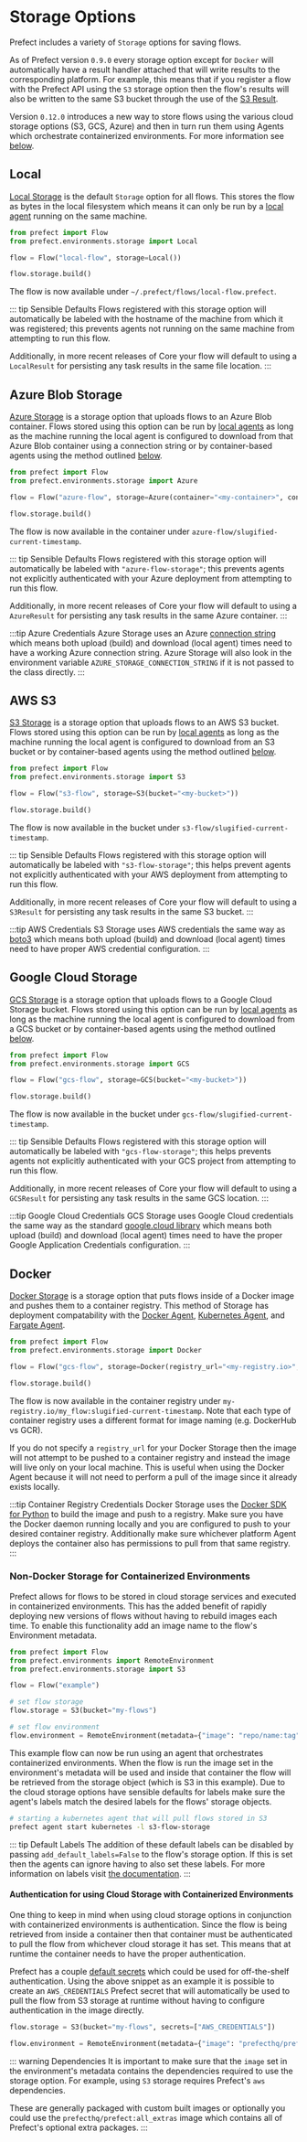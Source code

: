 # Storage Options

Prefect includes a variety of `Storage` options for saving flows.

As of Prefect version `0.9.0` every storage option except for `Docker` will automatically have a result handler attached that will write results to the corresponding platform. For example, this means that if you register a flow with the Prefect API using the `S3` storage option then the flow's results will also be written to the same S3 bucket through the use of the [S3 Result](/api/latest/engine/results.html#s3result).

Version `0.12.0` introduces a new way to store flows using the various cloud storage options (S3, GCS, Azure) and then in turn run them using Agents which orchestrate containerized environments. For more information see [below](/orchestration/execution/storage_options.html#non-docker-storage-for-containerized-environments).

## Local

[Local Storage](/api/latest/environments/storage.html#local) is the default `Storage` option for all flows. This stores the flow as bytes in the local filesystem which means it can only be run by a [local agent](/orchestration/agents/local.html) running on the same machine.

```python
from prefect import Flow
from prefect.environments.storage import Local

flow = Flow("local-flow", storage=Local())

flow.storage.build()
```

The flow is now available under `~/.prefect/flows/local-flow.prefect`.

::: tip Sensible Defaults
Flows registered with this storage option will automatically be labeled with the hostname of the machine from which it was registered; this prevents agents not running on the same machine from attempting to run this flow.

Additionally, in more recent releases of Core your flow will default to using a `LocalResult` for persisting any task results in the same file location.
:::

## Azure Blob Storage

[Azure Storage](/api/latest/environments/storage.html#azure) is a storage option that uploads flows to an Azure Blob container. Flows stored using this option can be run by [local agents](/orchestration/agents/local.html) as long as the machine running the local agent is configured to download from that Azure Blob container using a connection string or by container-based agents using the method outlined [below](/orchestration/execution/storage_options.html#non-docker-storage-for-containerized-environments).

```python
from prefect import Flow
from prefect.environments.storage import Azure

flow = Flow("azure-flow", storage=Azure(container="<my-container>", connection_string="<my-connection-string>"))

flow.storage.build()
```

The flow is now available in the container under `azure-flow/slugified-current-timestamp`.

::: tip Sensible Defaults
Flows registered with this storage option will automatically be labeled with `"azure-flow-storage"`; this prevents agents not explicitly authenticated with your Azure deployment from attempting to run this flow.

Additionally, in more recent releases of Core your flow will default to using a `AzureResult` for persisting any task results in the same Azure container.
:::

:::tip Azure Credentials
Azure Storage uses an Azure [connection string](https://docs.microsoft.com/en-us/azure/storage/common/storage-configure-connection-string) which means both upload (build) and download (local agent) times need to have a working Azure connection string. Azure Storage will also look in the environment variable `AZURE_STORAGE_CONNECTION_STRING` if it is not passed to the class directly.
:::

## AWS S3

[S3 Storage](/api/latest/environments/storage.html#s3) is a storage option that uploads flows to an AWS S3 bucket. Flows stored using this option can be run by [local agents](/orchestration/agents/local.html) as long as the machine running the local agent is configured to download from an S3 bucket or by container-based agents using the method outlined [below](/orchestration/execution/storage_options.html#non-docker-storage-for-containerized-environments).

```python
from prefect import Flow
from prefect.environments.storage import S3

flow = Flow("s3-flow", storage=S3(bucket="<my-bucket>"))

flow.storage.build()
```

The flow is now available in the bucket under `s3-flow/slugified-current-timestamp`.

::: tip Sensible Defaults
Flows registered with this storage option will automatically be labeled with `"s3-flow-storage"`; this helps prevent agents not explicitly authenticated with your AWS deployment from attempting to run this flow.

Additionally, in more recent releases of Core your flow will default to using a `S3Result` for persisting any task results in the same S3 bucket.
:::

:::tip AWS Credentials
S3 Storage uses AWS credentials the same way as [boto3](https://boto3.amazonaws.com/v1/documentation/api/latest/guide/configuration.html) which means both upload (build) and download (local agent) times need to have proper AWS credential configuration.
:::

## Google Cloud Storage

[GCS Storage](/api/latest/environments/storage.html#gcs) is a storage option that uploads flows to a Google Cloud Storage bucket. Flows stored using this option can be run by [local agents](/orchestration/agents/local.html) as long as the machine running the local agent is configured to download from a GCS bucket or by container-based agents using the method outlined [below](/orchestration/execution/storage_options.html#non-docker-storage-for-containerized-environments).

```python
from prefect import Flow
from prefect.environments.storage import GCS

flow = Flow("gcs-flow", storage=GCS(bucket="<my-bucket>"))

flow.storage.build()
```

The flow is now available in the bucket under `gcs-flow/slugified-current-timestamp`.

::: tip Sensible Defaults
Flows registered with this storage option will automatically be labeled with `"gcs-flow-storage"`; this helps prevents agents not explicitly authenticated with your GCS project from attempting to run this flow.

Additionally, in more recent releases of Core your flow will default to using a `GCSResult` for persisting any task results in the same GCS location.
:::

:::tip Google Cloud Credentials
GCS Storage uses Google Cloud credentials the same way as the standard [google.cloud library](https://cloud.google.com/docs/authentication/production#auth-cloud-implicit-python) which means both upload (build) and download (local agent) times need to have the proper Google Application Credentials configuration.
:::

## Docker

[Docker Storage](/api/latest/environments/storage.html#docker) is a storage option that puts flows inside of a Docker image and pushes them to a container registry. This method of Storage has deployment compatability with the [Docker Agent](/orchestration/agents/docker.html), [Kubernetes Agent](/orchestration/agents/kubernetes.html), and [Fargate Agent](/orchestration/agents/fargate.html).

```python
from prefect import Flow
from prefect.environments.storage import Docker

flow = Flow("gcs-flow", storage=Docker(registry_url="<my-registry.io>", image_name="my_flow"))

flow.storage.build()
```

The flow is now available in the container registry under `my-registry.io/my_flow:slugified-current-timestamp`. Note that each type of container registry uses a different format for image naming (e.g. DockerHub vs GCR).

If you do not specify a `registry_url` for your Docker Storage then the image will not attempt to be pushed to a container registry and instead the image will live only on your local machine. This is useful when using the Docker Agent because it will not need to perform a pull of the image since it already exists locally.

:::tip Container Registry Credentials
Docker Storage uses the [Docker SDK for Python](https://docker-py.readthedocs.io/en/stable/index.html) to build the image and push to a registry. Make sure you have the Docker daemon running locally and you are configured to push to your desired container registry. Additionally make sure whichever platform Agent deploys the container also has permissions to pull from that same registry.
:::

### Non-Docker Storage for Containerized Environments

Prefect allows for flows to be stored in cloud storage services and executed in containerized environments. This has the added benefit of rapidly deploying new versions of flows without having to rebuild images each time. To enable this functionality add an image name to the flow's Environment metadata.

```python
from prefect import Flow
from prefect.environments import RemoteEnvironment
from prefect.environments.storage import S3

flow = Flow("example")

# set flow storage
flow.storage = S3(bucket="my-flows")

# set flow environment
flow.environment = RemoteEnvironment(metadata={"image": "repo/name:tag"})
```

This example flow can now be run using an agent that orchestrates containerized environments. When the flow is run the image set in the environment's metadata will be used and inside that container the flow will be retrieved from the storage object (which is S3 in this example). Due to the cloud storage options have sensible defaults for labels make sure the agent's labels match the desired labels for the flows' storage objects.

```bash
# starting a kubernetes agent that will pull flows stored in S3
prefect agent start kubernetes -l s3-flow-storage
```

::: tip Default Labels
The addition of these default labels can be disabled by passing `add_default_labels=False` to the flow's storage option. If this is set then the agents can ignore having to also set these labels. For more information on labels visit [the documentation](/orchestration/execution/overview.html#labels).
:::

#### Authentication for using Cloud Storage with Containerized Environments

One thing to keep in mind when using cloud storage options in conjunction with containerized environments is authentication. Since the flow is being retrieved from inside a container then that container must be authenticated to pull the flow from whichever cloud storage it has set. This means that at runtime the container needs to have the proper authentication.

Prefect has a couple [default secrets](/core/concepts/secrets.html#default-secrets) which could be used for off-the-shelf authentication. Using the above snippet as an example it is possible to create an `AWS_CREDENTIALS` Prefect secret that will automatically be used to pull the flow from S3 storage at runtime without having to configure authentication in the image directly.

```python
flow.storage = S3(bucket="my-flows", secrets=["AWS_CREDENTIALS"])

flow.environment = RemoteEnvironment(metadata={"image": "prefecthq/prefect:all_extras"})
```

::: warning Dependencies
It is important to make sure that the `image` set in the environment's metadata contains the dependencies required to use the storage option. For example, using `S3` storage requires Prefect's `aws` dependencies.

These are generally packaged with custom built images or optionally you could use the `prefecthq/prefect:all_extras` image which contains all of Prefect's optional extra packages.
:::
